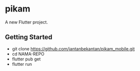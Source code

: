 # pikam

A new Flutter project.

## Getting Started

- git clone https://github.com/jantanbekantan/pikam_mobile.git
- cd NAMA-REPO
- flutter pub get
- flutter run




